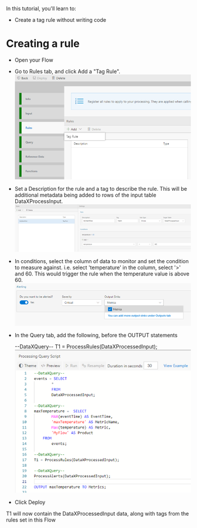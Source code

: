 In this tutorial, you'll learn to:
 - Create a tag rule without writing code

# Creating a rule 
 - Open your Flow
 - Go to Rules tab, and click Add a "Tag Rule". <br/>
![Add Rule](./tutorials/images/addrule.png)
 - Set a Description for the rule and a tag to describe the rule.  This will be additional metadata being added to rows of the input table DataXProcessInput.
![Add Rule Warm](./tutorials/images/addrulewarm.png)
 - In conditions, select the column of data to monitor and set the condition to measure against.  i.e. select 'temperature' in the column, select '>' and 60.  This would trigger the rule when the temperature value is above 60.
 ![Add Rulesdetails](./tutorials/images/addalertalert.png)
 - In the Query tab, add the following, before the OUTPUT statements

	--DataXQuery--
	T1 = ProcessRules(DataXProcessedInput);
 ![Rules Query](./tutorials/images/rulesquery.png)
 - Click Deploy

T1 will now contain the DataXProcessedInput data, along with tags from the rules set in this Flow

